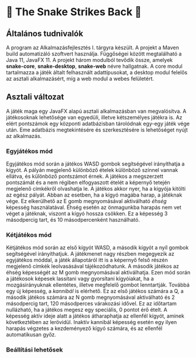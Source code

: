 # 🐍 The Snake Strikes Back 🐍

## Általános tudnivalók
A program az Alkalmazásfejlesztés I. tárgyra készült.
A projekt a Maven build automatizáló szoftvert használja. Függőségei között megtalálható a Java 11, JavaFX 11.
A projekt három modulból tevődik össze, amelyek **snake-core**, **snake-desktop**, **snake-web** névre hallgatnak.
A core modul tartalmazza a játék általt felhasznált adattípusokat, a desktop modul felelős az asztali alkalmazásért, míg a web modul a webes felületért.


## Asztali változat
A játék maga egy JavaFX alapú asztali alkalmazásban van megvalósítva.
A játékosoknak lehetősége van egyedüli, illetve kétszemélyes játékra is.
Az elért pontszámok egy központi adatbázisban tárolódnak egy-egy játék vége után.
Eme adatbázis megtekintésére és szerkesztésére is lehetőséget nyújt az alkalmazás.

### Egyjátékos mód
Egyjátékos mód során a játékos WASD gombok segítségével irányíthatja a kígyót.
A pályán megjelenő különböző ételek különböző színnel vannak ellátva, és különböző pontszámot érnek.
A játékos a megszerzett pontszámát és a nem régiben elfogyaszott ételét a képernyő tetején megjelenő címkékről olvashatja le.
A játékos akkor nyer, ha a kigyója kitölti az egész pályát.
Abban az esetben, ha a kígyó magába harap, a játéknak vége. Ez elkerülhető az E gomb megnyomásával aktiválható *éhség* képesség használatával.
Éhség esetén az önmagunkba harapás nem vet véget a játéknak, viszont a kígyó hossza csökken. Ez a képesség 3 másodpercig tart, és 10 másodpercenként használható.

### Kétjátékos mód
Kétjátékos mód során az első kígyót WASD, a második kígyót a nyíl gombok segítségével irányíthatjuk.
A játékmenet nagy részben megegyezik az egyjátékos móddal, a játék állapotáról itt is a képernyő felső részén megjelenő címkék leolvasásával tájékozódhatunk.
A második játékos az éhség képességét az M gomb megnyomásával aktiválhatja.
Ezen mód során a játékosok képesek lassítani vagy gyorsítani kígyóiakat, ha a mozgásirányuknak ellentétes, illetve megfelelő gombot lenntartják.
Továbbá egy új képesség, a *kannibál* is elérhető. Ez az első játékos számára a Q, a második játékos számára az N gomb megnyomásával aktiválható és 2 másodpercig tart, 120 másodperces várakozási idővel.
Ez az időtartam nullázható, ha a játékos megesz egy speciális, 0 pontot érő ételt. A képesség aktív ideje alatt a játékos átharaphatja az ellenfél kígyót, aminek következtében az lerövidül.
Inaktív kannibál képesség esetén egy ilyen harapás végzetes a kezdeményező kígyó számára, és az ellenfél automatikusan győz.

### Beállítási lehetősek
